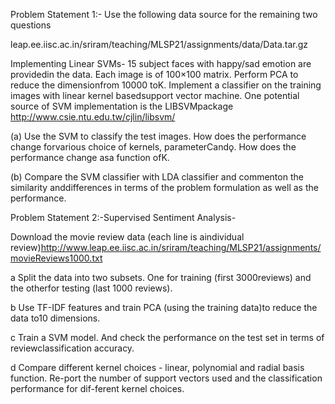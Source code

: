 Problem Statement 1:- Use the following data source for the remaining two questions

leap.ee.iisc.ac.in/sriram/teaching/MLSP21/assignments/data/Data.tar.gz

Implementing Linear SVMs- 15 subject faces with happy/sad emotion are providedin the data. Each image is of 100×100 matrix. Perform PCA to reduce the dimensionfrom 10000 toK. Implement a classifier on the training images with linear kernel basedsupport vector machine. One potential source of SVM implementation is the LIBSVMpackage http://www.csie.ntu.edu.tw/cjlin/libsvm/

(a) Use the SVM to classify the test images.  How does the performance change forvarious choice of kernels, parameterCandǫ. How does the performance change asa function ofK.

(b) Compare the SVM classifier with LDA classifier and commenton the similarity anddifferences in terms of the problem formulation as well as the performance.

Problem Statement 2:-Supervised Sentiment Analysis- 

Download the movie review data (each line is aindividual review)http://www.leap.ee.iisc.ac.in/sriram/teaching/MLSP21/assignments/movieReviews1000.txt 

a Split the data into two subsets. One for training (first 3000reviews) and the otherfor testing (last 1000 reviews).

b Use TF-IDF features and train PCA (using the training data)to reduce the data to10 dimensions.

c Train a SVM model. And check the performance on the test set in terms of reviewclassification accuracy.

d Compare different kernel choices - linear, polynomial and radial basis function. Re-port the number of support vectors used and the classification performance for dif-ferent kernel choices.
